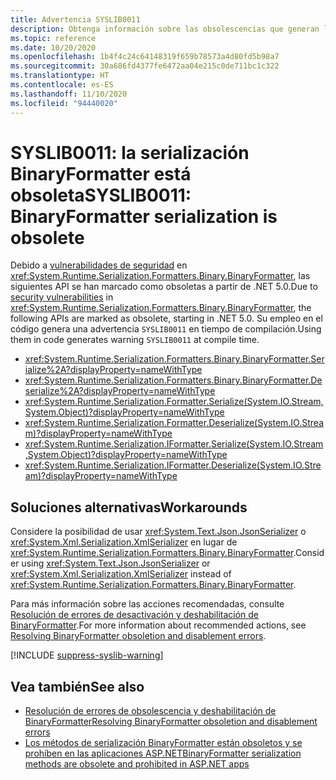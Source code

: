 ```yaml
---
title: Advertencia SYSLIB0011
description: Obtenga información sobre las obsolescencias que generan la advertencia en tiempo de compilación SYSLIB0011.
ms.topic: reference
ms.date: 10/20/2020
ms.openlocfilehash: 1b4f4c24c64148319f659b78573a4d80fd5b98a7
ms.sourcegitcommit: 30a686fd4377fe6472aa04e215c0de711bc1c322
ms.translationtype: HT
ms.contentlocale: es-ES
ms.lasthandoff: 11/10/2020
ms.locfileid: "94440020"
---
```

# <a name="syslib0011-binaryformatter-serialization-is-obsolete"></a><span data-ttu-id="f513f-103">SYSLIB0011: la serialización BinaryFormatter está obsoleta</span><span class="sxs-lookup"><span data-stu-id="f513f-103">SYSLIB0011: BinaryFormatter serialization is obsolete</span></span>

<span data-ttu-id="f513f-104">Debido a [vulnerabilidades de seguridad](../../standard/serialization/binaryformatter-security-guide.md#binaryformatter-security-vulnerabilities) en <xref:System.Runtime.Serialization.Formatters.Binary.BinaryFormatter>, las siguientes API se han marcado como obsoletas a partir de .NET 5.0.</span><span class="sxs-lookup"><span data-stu-id="f513f-104">Due to [security vulnerabilities](../../standard/serialization/binaryformatter-security-guide.md#binaryformatter-security-vulnerabilities) in <xref:System.Runtime.Serialization.Formatters.Binary.BinaryFormatter>, the following APIs are marked as obsolete, starting in .NET 5.0.</span></span> <span data-ttu-id="f513f-105">Su empleo en el código genera una advertencia `SYSLIB0011` en tiempo de compilación.</span><span class="sxs-lookup"><span data-stu-id="f513f-105">Using them in code generates warning `SYSLIB0011` at compile time.</span></span>

- <xref:System.Runtime.Serialization.Formatters.Binary.BinaryFormatter.Serialize%2A?displayProperty=nameWithType>
- <xref:System.Runtime.Serialization.Formatters.Binary.BinaryFormatter.Deserialize%2A?displayProperty=nameWithType>
- <xref:System.Runtime.Serialization.Formatter.Serialize(System.IO.Stream,System.Object)?displayProperty=nameWithType>
- <xref:System.Runtime.Serialization.Formatter.Deserialize(System.IO.Stream)?displayProperty=nameWithType>
- <xref:System.Runtime.Serialization.IFormatter.Serialize(System.IO.Stream,System.Object)?displayProperty=nameWithType>
- <xref:System.Runtime.Serialization.IFormatter.Deserialize(System.IO.Stream)?displayProperty=nameWithType>

## <a name="workarounds"></a><span data-ttu-id="f513f-106">Soluciones alternativas</span><span class="sxs-lookup"><span data-stu-id="f513f-106">Workarounds</span></span>

<span data-ttu-id="f513f-107">Considere la posibilidad de usar <xref:System.Text.Json.JsonSerializer> o <xref:System.Xml.Serialization.XmlSerializer> en lugar de <xref:System.Runtime.Serialization.Formatters.Binary.BinaryFormatter>.</span><span class="sxs-lookup"><span data-stu-id="f513f-107">Consider using <xref:System.Text.Json.JsonSerializer> or <xref:System.Xml.Serialization.XmlSerializer> instead of <xref:System.Runtime.Serialization.Formatters.Binary.BinaryFormatter>.</span></span>

<span data-ttu-id="f513f-108">Para más información sobre las acciones recomendadas, consulte [Resolución de errores de desactivación y deshabilitación de BinaryFormatter](https://aka.ms/binaryformatter).</span><span class="sxs-lookup"><span data-stu-id="f513f-108">For more information about recommended actions, see [Resolving BinaryFormatter obsoletion and disablement errors](https://aka.ms/binaryformatter).</span></span>

[!INCLUDE [suppress-syslib-warning](../../../includes/suppress-syslib-warning.md)]

## <a name="see-also"></a><span data-ttu-id="f513f-109">Vea también</span><span class="sxs-lookup"><span data-stu-id="f513f-109">See also</span></span>

- [<span data-ttu-id="f513f-110">Resolución de errores de obsolescencia y deshabilitación de BinaryFormatter</span><span class="sxs-lookup"><span data-stu-id="f513f-110">Resolving BinaryFormatter obsoletion and disablement errors</span></span>](https://aka.ms/binaryformatter)
- [<span data-ttu-id="f513f-111">Los métodos de serialización BinaryFormatter están obsoletos y se prohíben en las aplicaciones ASP.NET</span><span class="sxs-lookup"><span data-stu-id="f513f-111">BinaryFormatter serialization methods are obsolete and prohibited in ASP.NET apps</span></span>](corefx.md#binaryformatter-serialization-methods-are-obsolete-and-prohibited-in-aspnet-apps)
